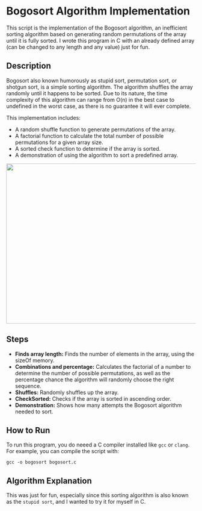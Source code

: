 # Bogosort Algorithm Implementation
This script is the implementation of the Bogosort algorithm, an inefficient sorting algorithm based on generating random permutations of the array until it is fully sorted. I wrote this program in C with an already defined array (can be changed to any length and any value) just for fun.

## Description
Bogosort also known humorously as stupid sort, permutation sort, or shotgun sort, is a simple sorting algorithm. The algorithm shuffles the array randomly until it happens to be sorted. Due to its nature, the time complexity of this algorithm can range from O(n) in the best case to undefined in the worst case, as there is no guarantee it will ever complete.

This implementation includes:
- A random shuffle function to generate permutations of the array.
- A factorial function to calculate the total number of possible permutations for a given array size.
- A sorted check function to determine if the array is sorted.
- A demonstration of using the algorithm to sort a predefined array.
<p align="center">
  <img src="https://www.kirupa.com/data_structures_algorithms/images/bogosort_steps_200.png" alt="Random" width="3375" height="425" />
</p>


## Steps
- **Finds array length:** Finds the number of elements in the array, using the sizeOf memory.
- **Combinations and percentage:** Calculates the factorial of a number to determine the number of possible permutations, as well as the percentage chance the algorithm will randomly choose the right sequence.
- **Shuffles:** Randomly shuffles up the array.
- **CheckSorted:** Checks if the array is sorted in ascending order.
- **Demonstration:** Shows how many attempts the Bogosort algorithm needed to sort.

## How to Run
To run this program, you do neeed a C compiler installed like `gcc` or `clang`. For example, you can compile the script with:
```
gcc -o bogosort bogosort.c
```

## Algorithm Explanation
This was just for fun, especially since this sorting algorithm is also known as the `stupid sort`, and I wanted to try it for myself in C.
